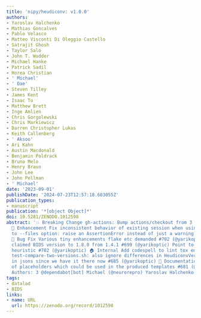 ```yaml
---
title: 'nipy/heudiconv: v1.0.0'
authors:
- Yaroslav Halchenko
- Mathias Goncalves
- Pablo Velasco
- Matteo Visconti Di Oleggio Castello
- Satrajit Ghosh
- Taylor Salo
- John T. Wodder
- Michael Hanke
- Patrick Sadil
- Horea Christian
- ' Michael'
- ' Dae'
- Steven Tilley
- James Kent
- Isaac To
- Matthew Brett
- Inge Amlien
- Chris Gorgolewski
- Chris Markiewicz
- Darren Christopher Lukas
- Keith Callenberg
- ' Aksoo'
- Ari Kahn
- Austin Macdonald
- Benjamin Poldrack
- Bruno Melo
- Henry Braun
- John Lee
- John Pellman
- ' Michael'
date: '2023-09-01'
publishDate: '2024-07-23T12:57:18.603055Z'
publication_types:
- manuscript
publication: '*[object Object]*'
doi: 10.5281/ZENODO.1012598
abstract: '💥 Breaking Change gh-actions: Bump actions/checkout from 3 to 4 #703 (@dependabot[bot])
  🚀 Enhancement Fix inconsistent behavior of existing session when using -d compared
  to --files option: raise an AssertionError instead of just a warning #682 (@neurorepro)
  🐛 Bug Fix Various tiny enhancements flake etc demanded #702 (@yarikoptic) Boost
  claimed BIDS version to 1.8.0 from 1.4.1 #699 (@yarikoptic) Point to Courtois-neuromod
  heuristic #702 (@yarikoptic) 🏠 Internal Add codespell to lint tox env #706 (@yarikoptic)
  test-compare-two-versions.sh: also ignore differences in HeudiconvVersion field
  in jsons since we have it there now #685 (@yarikoptic) 📝 Documentation Add description
  of placeholders which could be used in the produced templates #681 (@yarikoptic)
  Authors: 3 @dependabot[bot] Michael (@neurorepro) Yaroslav Halchenko (@yarikoptic)'
tags:
- datalad
- BIDS
links:
- name: URL
  url: https://zenodo.org/record/1012598
---
```

